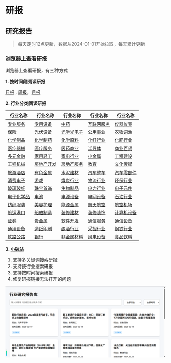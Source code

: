 # 研报

## 研究报告
>每天定时12点更新，数据从2024-01-01开始拉取，每天累计更新

### 浏览器上查看研报

浏览器上查看研报，有三种方式

**1. 按时间段阅读研报**

[日报](eastmoney/today.md) , [周报](eastmoney/week.md)，[月报](eastmoney/month.md) 


**2. 行业分类阅读研报**

| 行业名称                                                                        | 行业名称                                                                        | 行业名称                                                                        | 行业名称                                                                        | 行业名称                                                                        |
| ----------------------------------------------------------------------------- | ----------------------------------------------------------------------------- | ----------------------------------------------------------------------------- | ----------------------------------------------------------------------------- | ----------------------------------------------------------------------------- |
| [专业服务](https://github.com/manymore13/report/blob/main/eastmoney/专业服务.csv)   | [专用设备](https://github.com/manymore13/report/blob/main/eastmoney/专用设备.csv)   | [中药](https://github.com/manymore13/report/blob/main/eastmoney/中药.csv)       | [互联网服务](https://github.com/manymore13/report/blob/main/eastmoney/互联网服务.csv) | [仪器仪表](https://github.com/manymore13/report/blob/main/eastmoney/仪器仪表.csv)   |
| [保险](https://github.com/manymore13/report/blob/main/eastmoney/保险.csv)       | [光伏设备](https://github.com/manymore13/report/blob/main/eastmoney/光伏设备.csv)   | [光学光电子](https://github.com/manymore13/report/blob/main/eastmoney/光学光电子.csv) | [公用事业](https://github.com/manymore13/report/blob/main/eastmoney/公用事业.csv)   | [农牧饲渔](https://github.com/manymore13/report/blob/main/eastmoney/农牧饲渔.csv)   |
| [化学制品](https://github.com/manymore13/report/blob/main/eastmoney/化学制品.csv)   | [化学制药](https://github.com/manymore13/report/blob/main/eastmoney/化学制药.csv)   | [化学原料](https://github.com/manymore13/report/blob/main/eastmoney/化学原料.csv)   | [化纤行业](https://github.com/manymore13/report/blob/main/eastmoney/化纤行业.csv)   | [化肥行业](https://github.com/manymore13/report/blob/main/eastmoney/化肥行业.csv)   |
| [医疗器械](https://github.com/manymore13/report/blob/main/eastmoney/医疗器械.csv)   | [医疗服务](https://github.com/manymore13/report/blob/main/eastmoney/医疗服务.csv)   | [医药商业](https://github.com/manymore13/report/blob/main/eastmoney/医药商业.csv)   | [半导体](https://github.com/manymore13/report/blob/main/eastmoney/半导体.csv)     | [商业百货](https://github.com/manymore13/report/blob/main/eastmoney/商业百货.csv)   |
| [多元金融](https://github.com/manymore13/report/blob/main/eastmoney/多元金融.csv)   | [家用轻工](https://github.com/manymore13/report/blob/main/eastmoney/家用轻工.csv)   | [家电行业](https://github.com/manymore13/report/blob/main/eastmoney/家电行业.csv)   | [小金属](https://github.com/manymore13/report/blob/main/eastmoney/小金属.csv)     | [工程建设](https://github.com/manymore13/report/blob/main/eastmoney/工程建设.csv)   |
| [工程机械](https://github.com/manymore13/report/blob/main/eastmoney/工程机械.csv)   | [房地产开发](https://github.com/manymore13/report/blob/main/eastmoney/房地产开发.csv) | [房地产服务](https://github.com/manymore13/report/blob/main/eastmoney/房地产服务.csv) | [教育](https://github.com/manymore13/report/blob/main/eastmoney/教育.csv)       | [文化传媒](https://github.com/manymore13/report/blob/main/eastmoney/文化传媒.csv)   |
| [旅游酒店](https://github.com/manymore13/report/blob/main/eastmoney/旅游酒店.csv)   | [有色金属](https://github.com/manymore13/report/blob/main/eastmoney/有色金属.csv)   | [水泥建材](https://github.com/manymore13/report/blob/main/eastmoney/水泥建材.csv)   | [汽车整车](https://github.com/manymore13/report/blob/main/eastmoney/汽车整车.csv)   | [汽车零部件](https://github.com/manymore13/report/blob/main/eastmoney/汽车零部件.csv) |
| [消费电子](https://github.com/manymore13/report/blob/main/eastmoney/消费电子.csv)   | [游戏](https://github.com/manymore13/report/blob/main/eastmoney/游戏.csv)       | [煤炭行业](https://github.com/manymore13/report/blob/main/eastmoney/煤炭行业.csv)   | [物流行业](https://github.com/manymore13/report/blob/main/eastmoney/物流行业.csv)   | [环保行业](https://github.com/manymore13/report/blob/main/eastmoney/环保行业.csv)   |
| [玻璃玻纤](https://github.com/manymore13/report/blob/main/eastmoney/玻璃玻纤.csv)   | [珠宝首饰](https://github.com/manymore13/report/blob/main/eastmoney/珠宝首饰.csv)   | [生物制品](https://github.com/manymore13/report/blob/main/eastmoney/生物制品.csv)   | [电力行业](https://github.com/manymore13/report/blob/main/eastmoney/电力行业.csv)   | [电子元件](https://github.com/manymore13/report/blob/main/eastmoney/电子元件.csv)   |
| [电子化学品](https://github.com/manymore13/report/blob/main/eastmoney/电子化学品.csv) | [电池](https://github.com/manymore13/report/blob/main/eastmoney/电池.csv)       | [电源设备](https://github.com/manymore13/report/blob/main/eastmoney/电源设备.csv)   | [电网设备](https://github.com/manymore13/report/blob/main/eastmoney/电网设备.csv)   | [石油行业](https://github.com/manymore13/report/blob/main/eastmoney/石油行业.csv)   |
| [纺织服装](https://github.com/manymore13/report/blob/main/eastmoney/纺织服装.csv)   | [美容护理](https://github.com/manymore13/report/blob/main/eastmoney/美容护理.csv)   | [能源金属](https://github.com/manymore13/report/blob/main/eastmoney/能源金属.csv)   | [航天航空](https://github.com/manymore13/report/blob/main/eastmoney/航天航空.csv)   | [航空机场](https://github.com/manymore13/report/blob/main/eastmoney/航空机场.csv)   |
| [航运港口](https://github.com/manymore13/report/blob/main/eastmoney/航运港口.csv)   | [船舶制造](https://github.com/manymore13/report/blob/main/eastmoney/船舶制造.csv)   | [装修建材](https://github.com/manymore13/report/blob/main/eastmoney/装修建材.csv)   | [装修装饰](https://github.com/manymore13/report/blob/main/eastmoney/装修装饰.csv)   | [计算机设备](https://github.com/manymore13/report/blob/main/eastmoney/计算机设备.csv) |
| [证券](https://github.com/manymore13/report/blob/main/eastmoney/证券.csv)       | [贵金属](https://github.com/manymore13/report/blob/main/eastmoney/贵金属.csv)     | [软件开发](https://github.com/manymore13/report/blob/main/eastmoney/软件开发.csv)   | [通信服务](https://github.com/manymore13/report/blob/main/eastmoney/通信服务.csv)   | [通信设备](https://github.com/manymore13/report/blob/main/eastmoney/通信设备.csv)   |
| [通用设备](https://github.com/manymore13/report/blob/main/eastmoney/通用设备.csv)   | [造纸印刷](https://github.com/manymore13/report/blob/main/eastmoney/造纸印刷.csv)   | [酿酒行业](https://github.com/manymore13/report/blob/main/eastmoney/酿酒行业.csv)   | [采掘行业](https://github.com/manymore13/report/blob/main/eastmoney/采掘行业.csv)   | [钢铁行业](https://github.com/manymore13/report/blob/main/eastmoney/钢铁行业.csv)   |
| [铁路公路](https://github.com/manymore13/report/blob/main/eastmoney/铁路公路.csv)   | [银行](https://github.com/manymore13/report/blob/main/eastmoney/银行.csv)       | [非金属材料](https://github.com/manymore13/report/blob/main/eastmoney/非金属材料.csv) | [风电设备](https://github.com/manymore13/report/blob/main/eastmoney/风电设备.csv)   | [食品饮料](https://github.com/manymore13/report/blob/main/eastmoney/食品饮料.csv)   |


**3. [小破站](https://manymore13.github.io/report/)**
1. 支持多关键词搜索研报
2. 支持按行业搜索研报
3. 支持按时间搜索研报
4. 修复研报链接无法打开的问题

![img](./preview.png)


